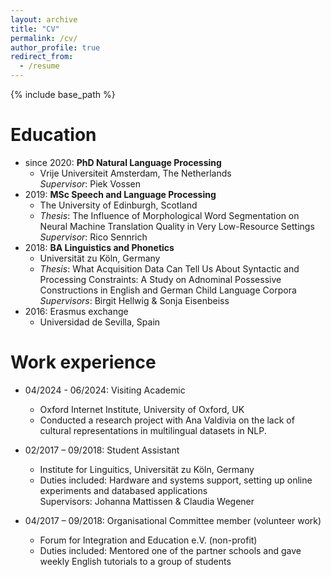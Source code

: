 ```yaml
---
layout: archive
title: "CV"
permalink: /cv/
author_profile: true
redirect_from:
  - /resume
---
```


{% include base_path %}

Education
======
* since 2020: **PhD Natural Language Processing** 
  * Vrije Universiteit Amsterdam, The Netherlands \
  _Supervisor_: Piek Vossen
* 2019: **MSc Speech and Language Processing** 
  * The University of Edinburgh, Scotland 
  * _Thesis_: The Influence of Morphological Word Segmentation on Neural Machine Translation Quality in Very Low-Resource Settings \
  _Supervisor_: Rico Sennrich
* 2018: **BA Linguistics and Phonetics** 
  * Universität zu Köln, Germany 
  * _Thesis_: What Acquisition Data Can Tell Us About Syntactic and Processing Constraints: A Study on Adnominal Possessive Constructions in English and German Child Language Corpora\
  _Supervisors_: Birgit Hellwig & Sonja Eisenbeiss
* 2016: Erasmus exchange 
  * Universidad de Sevilla, Spain


Work experience
======
* 04/2024 - 06/2024: Visiting Academic
  * Oxford Internet Institute, University of Oxford, UK
  * Conducted a research project with Ana Valdivia on the lack of cultural representations in multilingual datasets in NLP.

* 02/2017 – 09/2018: Student Assistant
  * Institute for Linguitics, Universität zu Köln, Germany
  * Duties included: Hardware and systems support, setting up online experiments and databased applications \
  Supervisors: Johanna Mattissen & Claudia Wegener

* 04/2017 – 09/2018: Organisational Committee member (volunteer work)
  * Forum for Integration and Education e.V. (non-profit)
  * Duties included: Mentored one of the partner schools and gave weekly English tutorials to a group of students
  
